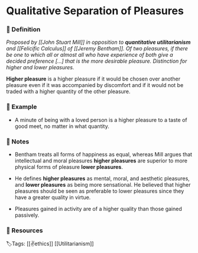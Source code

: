 # Qualitative Separation of Pleasures

### 📍 Definition 
 _Proposed by [[John Stuart Mill]] in opposition to **quantitative utilitarianism** and [[Felicific Calculus]] of [[Jeremy Bentham]]. 
 Of two pleasures, if there be one to which all or almost all who have experience of both give a decided preference […] that is the more desirable pleasure. Distinction for higher and lower pleasures._

**Higher pleasure** is a higher pleasure if it would be chosen over another pleasure even if it was accompanied by discomfort and if it would not be traded with a higher quantity of the other pleasure.

### 🔎 Example
- A minute of being with a loved person is a higher pleasure to a taste of good meet, no matter in what quantity.

### 📝 Notes
- Bentham treats all forms of happiness as equal, whereas Mill argues that intellectual and moral pleasures **higher pleasures** are superior to more physical forms of pleasure **lower pleasures**.

- He defines **higher pleasures** as mental, moral, and aesthetic pleasures, and **lower pleasures** as being more sensational. He believed that higher pleasures should be seen as preferable to lower pleasures since they have a greater quality in virtue. 

- Pleasures gained in activity are of a higher quality than those gained passively.

### 📂 Resources

🏷Tags: [[✌️ethics]] [[Utilitarianism]]
